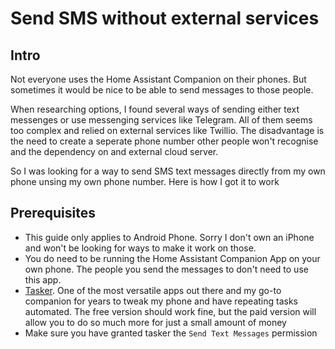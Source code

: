 # Send SMS without external services

##  Intro
Not everyone uses the Home Assistant Companion on their phones. But sometimes it would be nice to be able to send messages to those people. 

When researching options, I found several ways of sending either text messenges or use messenging services like Telegram. All of them seems too complex and relied on external services like Twillio. The disadvantage is the need to create a seperate phone number other people won't recognise and the dependency on and external cloud server. 

So I was looking for a way to send SMS text messages directly from my own phone unsing my own phone number. Here is how I got it to work

## Prerequisites
* This guide only applies to Android Phone. Sorry I don't own an iPhone and won't be looking for ways to make it work on those.
* You do need to be running the Home Assistant Companion App on your own phone. The people you send the messages to don't need to use this app.
* [Tasker](https://play.google.com/store/apps/details?id=net.dinglisch.android.taskerm&hl=nl). One of the most versatile apps out there and my go-to companion for years to tweak my phone and have repeating tasks automated. The free version should work fine, but the paid version will allow you to do so much more for just a small amount of money
* Make sure you have granted tasker the `Send Text Messages` permission

